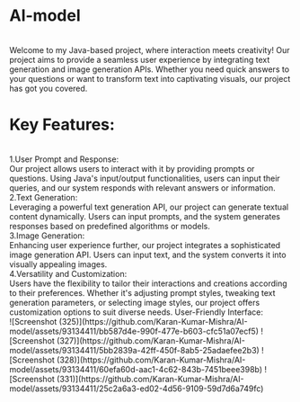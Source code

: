 # AI-model
<br>
Welcome to my Java-based project, where interaction meets creativity! Our project aims to provide a seamless user experience by integrating text generation and image generation APIs. Whether you need quick answers to your questions or want to transform text into captivating visuals, our project has got you covered.

<h1>Key Features:</h1>
<br>
1.User Prompt and Response:
<br>
Our project allows users to interact with it by providing prompts or questions.
Using Java's input/output functionalities, users can input their queries, and our system responds with relevant answers or information.
<br>
2.Text Generation:
<br>
Leveraging a powerful text generation API, our project can generate textual content dynamically.
Users can input prompts, and the system generates responses based on predefined algorithms or models.
<br>
3.Image Generation:
<br>
Enhancing user experience further, our project integrates a sophisticated image generation API.
Users can input text, and the system converts it into visually appealing images.
<br>
4.Versatility and Customization:
<br>
Users have the flexibility to tailor their interactions and creations according to their preferences.
Whether it's adjusting prompt styles, tweaking text generation parameters, or selecting image styles, our project offers customization options to suit diverse needs.
User-Friendly Interface:
<br>
![Screenshot (325)](https://github.com/Karan-Kumar-Mishra/AI-model/assets/93134411/bb587d4e-990f-477e-b603-cfc51a07ecf5)
![Screenshot (327)](https://github.com/Karan-Kumar-Mishra/AI-model/assets/93134411/5bb2839a-42ff-450f-8ab5-25adaefee2b3)
![Screenshot (328)](https://github.com/Karan-Kumar-Mishra/AI-model/assets/93134411/60efa60d-aac1-4c62-843b-7451beee398b)
![Screenshot (331)](https://github.com/Karan-Kumar-Mishra/AI-model/assets/93134411/25c2a6a3-ed02-4d56-9109-59d7d6a749fc)









